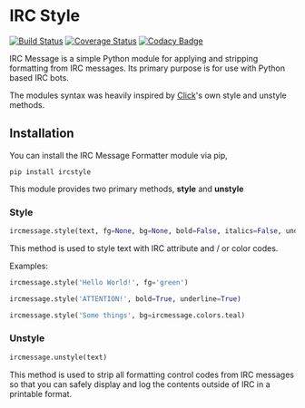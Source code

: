 # IRC Style
[![Build Status](https://travis-ci.org/FujiMakoto/IRC-Message.svg?branch=master)](https://travis-ci.org/FujiMakoto/IRC-Message)
[![Coverage Status](https://coveralls.io/repos/FujiMakoto/IRC-Message/badge.svg?branch=master&service=github)](https://coveralls.io/github/FujiMakoto/IRC-Message?branch=master)
[![Codacy Badge](https://api.codacy.com/project/badge/grade/8f58d6b6195f4a0f82d2e1c8fc6a209b)](https://www.codacy.com/app/makoto_2/IRC-Message)

IRC Message is a simple Python module for applying and stripping formatting from IRC messages. Its primary purpose is for use with Python based IRC bots.

The modules syntax was heavily inspired by [Click](http://click.pocoo.org/5/utils/#ansi-colors)'s own style and unstyle methods.

## Installation
You can install the IRC Message Formatter module via pip,

```pip install ircstyle```

This module provides two primary methods, **style** and **unstyle**

### Style
```python
ircmessage.style(text, fg=None, bg=None, bold=False, italics=False, underline=False, reset=True):
```
This method is used to style text with IRC attribute and / or color codes.

Examples:
```python
ircmessage.style('Hello World!', fg='green')
```
```python
ircmessage.style('ATTENTION!', bold=True, underline=True)
```
```python
ircmessage.style('Some things', bg=ircmessage.colors.teal)
```

### Unstyle
```python
ircmessage.unstyle(text)
```
This method is used to strip all formatting control codes from IRC messages so that you can safely display and log the contents outside of IRC in a printable format.
